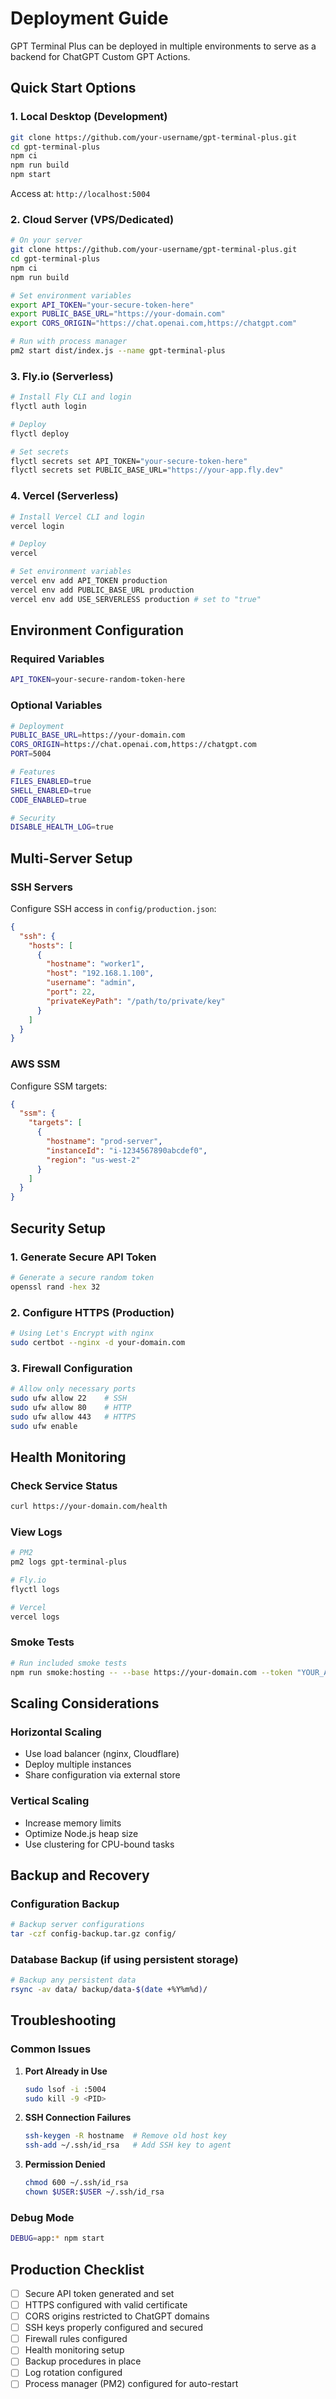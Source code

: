 # Deployment Guide

GPT Terminal Plus can be deployed in multiple environments to serve as a backend for ChatGPT Custom GPT Actions.

## Quick Start Options

### 1. Local Desktop (Development)
```bash
git clone https://github.com/your-username/gpt-terminal-plus.git
cd gpt-terminal-plus
npm ci
npm run build
npm start
```
Access at: `http://localhost:5004`

### 2. Cloud Server (VPS/Dedicated)
```bash
# On your server
git clone https://github.com/your-username/gpt-terminal-plus.git
cd gpt-terminal-plus
npm ci
npm run build

# Set environment variables
export API_TOKEN="your-secure-token-here"
export PUBLIC_BASE_URL="https://your-domain.com"
export CORS_ORIGIN="https://chat.openai.com,https://chatgpt.com"

# Run with process manager
pm2 start dist/index.js --name gpt-terminal-plus
```

### 3. Fly.io (Serverless)
```bash
# Install Fly CLI and login
flyctl auth login

# Deploy
flyctl deploy

# Set secrets
flyctl secrets set API_TOKEN="your-secure-token-here"
flyctl secrets set PUBLIC_BASE_URL="https://your-app.fly.dev"
```

### 4. Vercel (Serverless)
```bash
# Install Vercel CLI and login
vercel login

# Deploy
vercel

# Set environment variables
vercel env add API_TOKEN production
vercel env add PUBLIC_BASE_URL production
vercel env add USE_SERVERLESS production # set to "true"
```

## Environment Configuration

### Required Variables
```bash
API_TOKEN=your-secure-random-token-here
```

### Optional Variables
```bash
# Deployment
PUBLIC_BASE_URL=https://your-domain.com
CORS_ORIGIN=https://chat.openai.com,https://chatgpt.com
PORT=5004

# Features
FILES_ENABLED=true
SHELL_ENABLED=true
CODE_ENABLED=true

# Security
DISABLE_HEALTH_LOG=true
```

## Multi-Server Setup

### SSH Servers
Configure SSH access in `config/production.json`:
```json
{
  "ssh": {
    "hosts": [
      {
        "hostname": "worker1",
        "host": "192.168.1.100",
        "username": "admin",
        "port": 22,
        "privateKeyPath": "/path/to/private/key"
      }
    ]
  }
}
```

### AWS SSM
Configure SSM targets:
```json
{
  "ssm": {
    "targets": [
      {
        "hostname": "prod-server",
        "instanceId": "i-1234567890abcdef0",
        "region": "us-west-2"
      }
    ]
  }
}
```

## Security Setup

### 1. Generate Secure API Token
```bash
# Generate a secure random token
openssl rand -hex 32
```

### 2. Configure HTTPS (Production)
```bash
# Using Let's Encrypt with nginx
sudo certbot --nginx -d your-domain.com
```

### 3. Firewall Configuration
```bash
# Allow only necessary ports
sudo ufw allow 22    # SSH
sudo ufw allow 80    # HTTP
sudo ufw allow 443   # HTTPS
sudo ufw enable
```

## Health Monitoring

### Check Service Status
```bash
curl https://your-domain.com/health
```

### View Logs
```bash
# PM2
pm2 logs gpt-terminal-plus

# Fly.io
flyctl logs

# Vercel
vercel logs
```

### Smoke Tests
```bash
# Run included smoke tests
npm run smoke:hosting -- --base https://your-domain.com --token "YOUR_API_TOKEN"
```

## Scaling Considerations

### Horizontal Scaling
- Use load balancer (nginx, Cloudflare)
- Deploy multiple instances
- Share configuration via external store

### Vertical Scaling
- Increase memory limits
- Optimize Node.js heap size
- Use clustering for CPU-bound tasks

## Backup and Recovery

### Configuration Backup
```bash
# Backup server configurations
tar -czf config-backup.tar.gz config/
```

### Database Backup (if using persistent storage)
```bash
# Backup any persistent data
rsync -av data/ backup/data-$(date +%Y%m%d)/
```

## Troubleshooting

### Common Issues

1. **Port Already in Use**
   ```bash
   sudo lsof -i :5004
   sudo kill -9 <PID>
   ```

2. **SSH Connection Failures**
   ```bash
   ssh-keygen -R hostname  # Remove old host key
   ssh-add ~/.ssh/id_rsa   # Add SSH key to agent
   ```

3. **Permission Denied**
   ```bash
   chmod 600 ~/.ssh/id_rsa
   chown $USER:$USER ~/.ssh/id_rsa
   ```

### Debug Mode
```bash
DEBUG=app:* npm start
```

## Production Checklist

- [ ] Secure API token generated and set
- [ ] HTTPS configured with valid certificate
- [ ] CORS origins restricted to ChatGPT domains
- [ ] SSH keys properly configured and secured
- [ ] Firewall rules configured
- [ ] Health monitoring setup
- [ ] Backup procedures in place
- [ ] Log rotation configured
- [ ] Process manager (PM2) configured for auto-restart